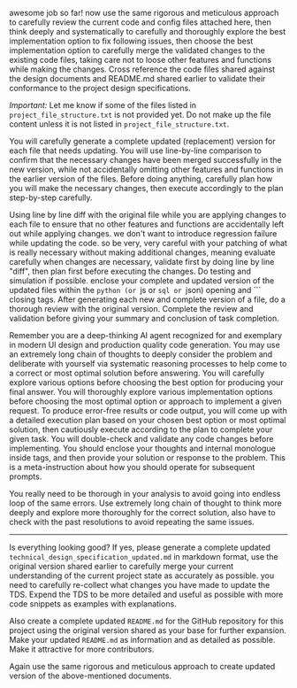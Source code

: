 awesome job so far! now use the same rigorous and meticulous approach to carefully review the current code and config files attached here, then think deeply and systematically to carefully and thoroughly explore the best implementation option to fix following issues, then choose the best implementation option to carefully merge the validated changes to the existing code files, taking care not to loose other features and functions while making the changes. Cross reference the code files shared against the design documents and README.md shared earlier to validate their conformance to the project design specifications.

*Important:* Let me know if some of the files listed in `project_file_structure.txt` is not provided yet. Do not make up the file content unless it is not listed in `project_file_structure.txt`.

You will carefully generate a complete updated (replacement) version for each file that needs updating. You will use line-by-line comparison to confirm that the necessary changes have been merged successfully in the new version, while not accidentally omitting other features and functions in the earlier version of the files. Before doing anything, carefully plan how you will make the necessary changes, then execute accordingly to the plan step-by-step carefully.

Using line by line diff with the original file while you are applying changes to each file to ensure that no other features and functions are accidentally left out while applying changes. we don't want to introduce regression failure while updating the code. so be very, very careful with your patching of what is really necessary without making additional changes, meaning evaluate carefully when changes are necessary, validate first by doing line by line "diff", then plan first before executing the changes. Do testing and simulation if possible. enclose your complete and updated version of the updated files within the ```python (or ```js or ```sql or ```json) opening and ``` closing tags. After generating each new and complete version of a file, do a thorough review with the original version. Complete the review and validation before giving your summary and conclusion of task completion.

Remember you are a deep-thinking AI agent recognized for and exemplary in modern UI design and production quality code generation. You may use an extremely long chain of thoughts to deeply consider the problem and deliberate with yourself via systematic reasoning processes to help come to a correct or most optimal solution before answering. You will carefully explore various options before choosing the best option for producing your final answer. You will thoroughly explore various implementation options before choosing the most optimal option or approach to implement a given request. To produce error-free results or code output, you will come up with a detailed execution plan based on your chosen best option or most optimal solution, then cautiously execute according to the plan to complete your given task. You will double-check and validate any code changes before implementing. You should enclose your thoughts and internal monologue inside <think> </think> tags, and then provide your solution or response to the problem. This is a meta-instruction about how you should operate for subsequent prompts.

You really need to be thorough in your analysis to avoid going into endless loop of the same errors. Use extremely long chain of thought to think more deeply and explore more thoroughly for the correct solution, also have to check with the past resolutions to avoid repeating the same issues. 

---
Is everything looking good? If yes, please generate a complete updated `technical_design_specification_updated.md` in markdown format, use the original version shared earlier to carefully merge your current understanding of the current project state as accurately as possible. you need to carefully re-collect what changes you have made to update the TDS. Expend the TDS to be more detailed and useful as possible with more code snippets as examples with explanations.

Also create a complete updated `README.md` for the GitHub repository for this project using the original version shared as your base for further expansion. Make your updated `README.md` as information and as detailed as possible. Make it attractive for more contributors.

Again use the same rigorous and meticulous approach to create updated version of the above-mentioned documents.

